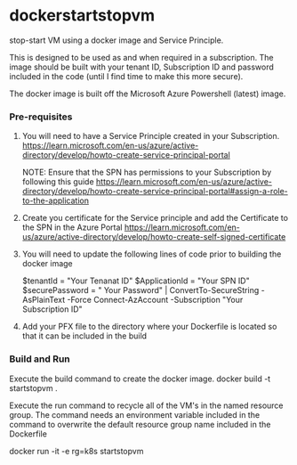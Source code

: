 # dockerstartstopvm
stop-start VM using a docker image and Service Principle. 

This is designed to be used as and when required in a subscription. The image should be built with your tenant ID, Subscription ID and password included in the code (until I find time to make this more secure).

The docker image is built off the Microsoft Azure Powershell (latest) image.

### Pre-requisites
1. You will need to have a Service Principle created in your Subscription.
   https://learn.microsoft.com/en-us/azure/active-directory/develop/howto-create-service-principal-portal
   
   NOTE: Ensure that the SPN has permissions to your Subscription by following this guide
   https://learn.microsoft.com/en-us/azure/active-directory/develop/howto-create-service-principal-portal#assign-a-role-to-the-application

2. Create you certificate for the Service principle and add the Certificate to the SPN in the Azure Portal
   https://learn.microsoft.com/en-us/azure/active-directory/develop/howto-create-self-signed-certificate

3. You will need to update the following lines of code prior to building the docker image

    $tenantId = "Your Tenanat ID"
    $ApplicationId = "Your SPN ID"
    $securePassword = " Your Password" | ConvertTo-SecureString -AsPlainText -Force
    Connect-AzAccount -Subscription "Your Subscription ID" 

4. Add your PFX file to the directory where your Dockerfile is located so that it can be included in the build


### Build and Run

Execute the build command to create the docker image.
 docker build -t startstopvm . 
 
Execute the run command to recycle all of the VM's in the named resource group. The command needs an environment variable included in the command to overwrite the default resource group name included in the Dockerfile

  docker run -it -e rg=k8s startstopvm
